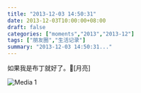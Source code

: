 ```yaml
---
title: "2013-12-03 14:50:31"
date: 2013-12-03T10:00:00+08:00
draft: false
categories: ["moments","2013","2013-12"]
tags: ["朋友圈","生活记录"]
summary: "2013-12-03 14:50:31..."
---
```


如果我是布丁就好了。🍮[月亮]

![Media 1](/Moments/photos/2013-12-03/201312031450310.jpg)
